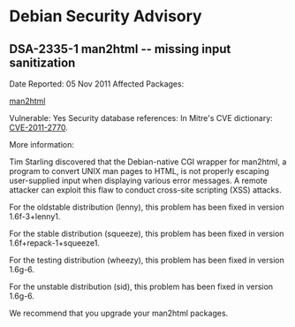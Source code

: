 
Debian Security Advisory
========================


DSA-2335-1 man2html -- missing input sanitization
-------------------------------------------------



Date Reported:
05 Nov 2011
Affected Packages:

[man2html](https://packages.debian.org/src:man2html)

Vulnerable:
Yes
Security database references:
In Mitre's CVE dictionary: [CVE-2011-2770](https://security-tracker.debian.org/tracker/CVE-2011-2770).  

More information:

Tim Starling discovered that the Debian-native CGI wrapper for man2html,
a program to convert UNIX man pages to HTML, is not properly escaping
user-supplied input when displaying various error messages. A remote
attacker can exploit this flaw to conduct cross-site scripting (XSS)
attacks.


For the oldstable distribution (lenny), this problem has been fixed in
version 1.6f-3+lenny1.


For the stable distribution (squeeze), this problem has been fixed in
version 1.6f+repack-1+squeeze1.


For the testing distribution (wheezy), this problem has been fixed in
version 1.6g-6.


For the unstable distribution (sid), this problem has been fixed in
version 1.6g-6.


We recommend that you upgrade your man2html packages.





